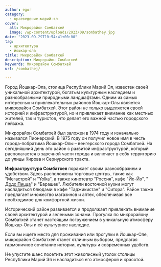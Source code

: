```yaml
---
author: egor
category:
  - краеведение-марий-эл
cover:
  alt: Микрорайон Сомбатхей
  image: /wp-content/uploads/2023/09/sombathey.jpg
date: "2023-09-29T10:54:41+00:00"
tag:
  - архитектура
  - йошкар-ола
title: Микрорайон Сомбатхей
description: Микрорайон Сомбатхей
keywords: Микрорайон Сомбатхей
url: /sombathej/

---
```

Город Йошкар-Ола, столица Республики Марий Эл, известен своей уникальной архитектурой, богатым культурным наследием и разнообразными природными ландшафтами. Одним из самых интересных и привлекательных районов Йошкар-Олы является микрорайон Сомбатхей. Этот район не только выделяется своей историей и инфраструктурой, но и привлекает внимание как местных жителей, так и туристов, что делает его важной частью городского пейзажа.

Микрорайон Сомбатхей был заложен в 1974 году и изначально назывался Пионерский. В 1975 году он получил новое имя в честь города-побратима Йошкар-Олы – венгерского города Сомбатхей. На сегодняшний день это район с развитой инфраструктурой, который располагается в заречной части города и включает в себя территорию до улицы Кирова и Сернурского тракта.

**Инфраструктура Сомбатхея** поражает своим разнообразием и удобством. Здесь расположены торговые центры, такие как "Мегастрой" и "Yolka", а также кинотеатр "Россия", кафе "Йо-Йо", " [Додо Пицца](/dodo-pizza/)" и "Барашек". Любители восточной кухни могут насладиться блюдами в кафе "Таджикистан" и "Ситора". Район также предлагает множество магазинов и аптек, обеспечивая все необходимое для комфортной жизни.

Исторический район развивается и продолжает привлекать внимание своей архитектурой и зелеными зонами. Прогулка по микрорайону Сомбатхей станет настоящим погружением в уникальную атмосферу Йошкар-Олы и её культурное наследие.

Если вы ищете место для проживания или прогулки в Йошкар-Оле, микрорайон Сомбатхей станет отличным выбором, предлагая гармоничное сочетание истории, культуры и современных удобств.

Не упустите шанс посетить этот живописный уголок столицы Республики Марий Эл и насладиться его атмосферой и красотой.
